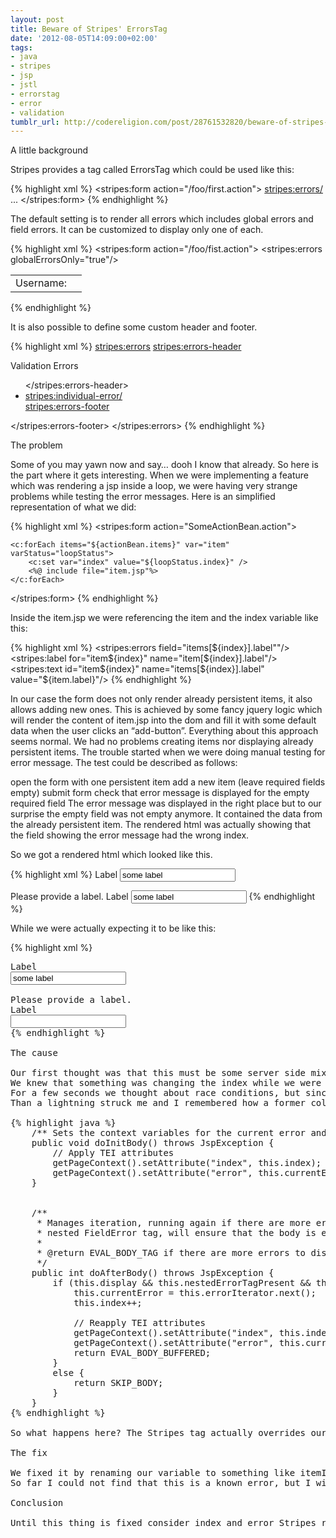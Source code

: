 ```yaml
---
layout: post
title: Beware of Stripes' ErrorsTag
date: '2012-08-05T14:09:00+02:00'
tags:
- java
- stripes
- jsp
- jstl
- errorstag
- error
- validation
tumblr_url: http://codereligion.com/post/28761532820/beware-of-stripes-errorstag
---
```

A little background

Stripes provides a tag called ErrorsTag which could be used like this:

{% highlight xml %}
<stripes:form action="/foo/first.action">
    <stripes:errors/>
    ...
</stripes:form>
{% endhighlight %}

The default setting is to render all errors which includes global errors and field errors. It can be customized to display only one of each.

{% highlight xml %}
<stripes:form action="/foo/fist.action">
  <stripes:errors globalErrorsOnly="true"/>

  <table>
    <tr>
      <td>Username:</td>
      <td>
        <stripes:text name="username"/>
        <stripes:errors field="username"/>
      </td>
    </tr>  
  </table>
</stripes:form>
{% endhighlight %}

It is also possible to define some custom header and footer.

{% highlight xml %}
<stripes:errors>
     <stripes:errors-header><div class="errorHeader">Validation Errors</div><ul></stripes:errors-header>
     <li><stripes:individual-error/></li>
     <stripes:errors-footer></ul></stripes:errors-footer>
</stripes:errors>
{% endhighlight %}

The problem

Some of you may yawn now and say… dooh I know that already. So here is the part where it gets interesting.
When we were implementing a feature which was rendering a  jsp inside a loop, we were having very strange problems while testing the error messages.
Here is an simplified representation of what we did:

{% highlight xml %}
<stripes:form action="SomeActionBean.action">

    <c:forEach items="${actionBean.items}" var="item" varStatus="loopStatus">
        <c:set var="index" value="${loopStatus.index}" />
        <%@ include file="item.jsp"%>
    </c:forEach>

</stripes:form>
{% endhighlight %}

Inside the item.jsp we were referencing the item and the index variable like this:

{% highlight xml %}
<stripes:errors field="items[${index}].label""/>
<stripes:label for="item${index}" name="item[${index}].label"/>
<stripes:text id="item${index}" name="items[${index}].label" value="${item.label}"/>
{% endhighlight %}

In our case the form does not only render already persistent items, it also allows adding new ones. This is achieved by some fancy jquery logic which will render the content of item.jsp into the dom and fill it with some default data when the user clicks an “add-button”.
Everything about this approach seems normal. We had no problems creating items nor displaying already persistent items.
The trouble started when we were doing manual testing for error message. The test could be described as follows:

open the form with one persistent item
add a new item (leave required fields empty)
submit form
check that error message is displayed for the empty required field
The error message was displayed in the right place but to our surprise the empty field was not empty anymore. It contained the data from the already persistent item. The rendered html was actually showing that the field showing the error message had the wrong index.

So we got a rendered html which looked like this.

{% highlight xml %}
<label for="label0">Label</label>
<input id="label0" name="items[0].label" value="some label" type="text"/>

Please provide a label.
<label for="label0">Label</label>
<input id="label0" name="items[0].label" value="some label" class="error" type="text"/>
{% endhighlight %}

While we were actually expecting it to be like this:

{% highlight xml %}
<pre name="code" class="xml">
<label for="label0">Label</label>
<input id="label0" name="items[0].label" value="some label" type="text"/>

Please provide a label.
<label for="label1">Label</label>
<input id="label1" name="items[1].label" value="" class="error" type="text"/>
{% endhighlight %}

The cause

Our first thought was that this must be some server side mixup when processing the data. Sadly it was not. So we started debugging the jsp rendering and hell was that painful. Infact we were not able to identify how the weird html could be produced.
We knew that something was changing the index while we were iterating over the items, but the logic was pretty straight forward and had no side effects to the index variable.
For a few seconds we thought about race conditions, but since jsp rendering is sequential there should not be any concurrency issues.
Than a lightning struck me and I remembered how a former colleague of mine was cursing about the ErrorsTag of Stripes and that it did something very terrible with the page scope. So I went into the ErrorsTag and found this:

{% highlight java %}
    /** Sets the context variables for the current error and index */
    public void doInitBody() throws JspException {
        // Apply TEI attributes
        getPageContext().setAttribute("index", this.index);
        getPageContext().setAttribute("error", this.currentError);
    }


    /**
     * Manages iteration, running again if there are more errors to display.  If there is no
     * nested FieldError tag, will ensure that the body is evaluated only once.
     *
     * @return EVAL_BODY_TAG if there are more errors to display, SKIP_BODY otherwise
     */
    public int doAfterBody() throws JspException {
        if (this.display && this.nestedErrorTagPresent && this.errorIterator.hasNext()) {
            this.currentError = this.errorIterator.next();
            this.index++;

            // Reapply TEI attributes
            getPageContext().setAttribute("index", this.index);
            getPageContext().setAttribute("error", this.currentError);
            return EVAL_BODY_BUFFERED;
        }
        else {
            return SKIP_BODY;
        }
    }
{% endhighlight %}

So what happens here? The Stripes tag actually overrides our helper variable index for their own purposes and does not care to preserve the value afterwards.

The fix

We fixed it by renaming our variable to something like itemIndex but one could also fix the root problem and talk to the Stripes guys if they could find a way to preserve the index and re-assign it after the ErrorsTag has finished his tasks.
So far I could not find that this is a known error, but I will spend some more time investigating and maybe open a bug ticket in their jira.

Conclusion

Until this thing is fixed consider index and error Stripes reserved words and do not use them as page scoped variables when working with ErrorsTag in your jsps.
